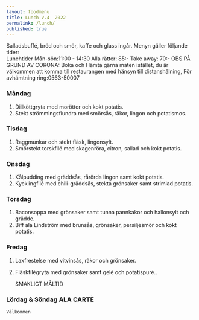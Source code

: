 ```yaml
---
layout: foodmenu
title: Lunch V.4  2022
permalink: /lunch/
published: true
---
```

Salladsbuffé, bröd och smör, kaffe och glass ingår.
Menyn gäller följande tider:  
Lunchtider  Mån-sön:11:00 - 14:30
Alla rätter: 85:- Take away: 70:-
OBS.PÅ GRUND AV CORONA: Boka och Hämta gärna maten istället, du är välkommen att komma till restaurangen med hänsyn till distanshålning, För avhämtning ring:0563-50007
                                

### Måndag
1. Dillköttgryta med morötter och kokt potatis.
2. Stekt strömmingsflundra med smörsås, räkor, lingon och potatismos.

### Tisdag
1. Raggmunkar och stekt fläsk, lingonsylt.
2. Smörstekt torskfilé med skagenröra, citron, sallad och kokt potatis.

### Onsdag
1. Kålpudding med gräddsås, rårörda lingon samt kokt potatis.
2. Kycklingfilé med chili-gräddsås, stekta grönsaker samt strimlad potatis.

### Torsdag
1. Baconsoppa med grönsaker samt tunna pannkakor och hallonsylt och grädde. 
2. Biff ala Lindström med brunsås, grönsaker, persiljesmör och kokt potatis.

### Fredag  
1. Laxfrestelse med vitvinsås, räkor och grönsaker.
2. Fläskfilégryta med grönsaker samt gelé och potatispuré..
   

    SMAKLIGT MÅLTID
### Lördag & Söndag ALA CARTÈ

    Välkommen
    
       
    

   
    
   
     
